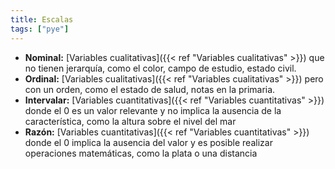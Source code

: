 ```yaml
---
title: Escalas
tags: ["pye"]
---
```

- **Nominal:** [Variables cualitativas]({{< ref "Variables cualitativas" >}}) que no tienen jerarquía, como el color, campo de estudio, estado civil.
- **Ordinal:** [Variables cualitativas]({{< ref "Variables cualitativas" >}}) pero con un orden, como el estado de salud, notas en la primaria.
- **Intervalar:** [Variables cuantitativas]({{< ref "Variables cuantitativas" >}}) donde el 0 es un valor relevante y no implica la ausencia de la característica, como la altura sobre el nivel del mar
- **Razón:** [Variables cuantitativas]({{< ref "Variables cuantitativas" >}}) donde el 0 implica la ausencia del valor y es posible realizar operaciones matemáticas, como la plata o una distancia
